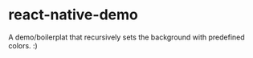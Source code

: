 # react-native-demo
A demo/boilerplat that recursively sets the background with predefined colors. :)